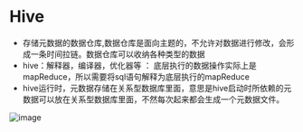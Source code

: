 # Hive
- 存储元数据的数据仓库,数据仓库是面向主题的，不允许对数据进行修改，会形成一条时间拉链。数据仓库可以收纳各种类型的数据  
- hive：解释器，编译器，优化器等 ： 底层执行的数据操作实际上是mapReduce，所以需要将sql语句解释为底层执行的mapReduce
- hive运行时，元数据存储在关系型数据库里面，意思是hive启动时所依赖的元数据可以放在关系型数据库里面，不然每次起来都会生成一个元数据文件。

 ![image](https://github.com/chenzifeng1/JavaLearning/assets/17842768/e678724b-1b5a-4b2b-b8c2-0138de75a127)



